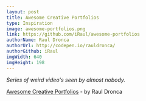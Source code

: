 ```yaml
---
layout: post
title: Awesome Creative Portfolios
type: Inspiration
image: awesome-portfolios.png
link: https://github.com/iRaul/awesome-portfolios
authorName: Raul Dronca
authorUrl: http://codepen.io/rauldronca/
authorGithub: iRaul
imgWidth: 640
imgHeight: 198
---
```


_Series of weird video's seen by almost nobody._

[Awesome Creative Portfolios](https://github.com/iRaul/awesome-portfolios) - by Raul Dronca
